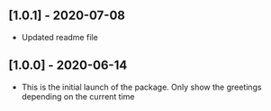 ## [1.0.1] - 2020-07-08

* Updated readme file

## [1.0.0] - 2020-06-14

* This is the initial launch of the package. Only show the greetings depending on the current time